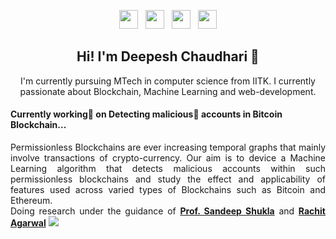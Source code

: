 
<p align='center'>
<a href="https://www.instagram.com/ami_deepesh/" target='_blank'><img height="30" src="https://github.com/stephenajulu/WaylonWalker/blob/main/icon/instagram.jpg?raw=true"></a>&nbsp;&nbsp;
<a href="http://linkedin.com/in/amideepesh/" target='_blank'><img height="30" src="https://github.com/stephenajulu/WaylonWalker/blob/main/icon/linkedin.png?raw=true"></a>&nbsp;&nbsp;
<a href="http://twitter.com/deepeshchaudh15/" target='_blank'><img height="30" src="https://github.com/stephenajulu/WaylonWalker/blob/main/icon/twitter.png?raw=true"></a>&nbsp;&nbsp;
<a href="https://www.cse.iitk.ac.in/users/deepeshc/" target='_blank'><img height="30" src="https://github.com/deepeshchaudhari/personal_portfolio/blob/master/images/world-wide-web.png?raw=true"></a>
</p>
<h2 align="center">Hi! I'm Deepesh Chaudhari 👋</h2>
<p align="center">I'm currently pursuing MTech in computer science from IITK.
I currently passionate about Blockchain, Machine Learning and web-development.
</p>
<h4 align='left'>Currently working🔬 on Detecting malicious👾 accounts in Bitcoin Blockchain...</h4>
<p  align='justify'>
Permissionless Blockchains are ever increasing temporal graphs that mainly involve transactions of crypto-currency. Our aim is to device a Machine  Learning algorithm that detects malicious accounts within such permissionless blockchains and study the effect and applicability of features used across varied types of Blockchains such as Bitcoin and Ethereum.<br>
Doing research under the guidance of <strong><a href="http://www.google.com/search?q=Prof.+Sandeep+Shukla" target="_blank">Prof. Sandeep Shukla</a></strong> and <strong><a href="https://rachit.gitlab.io/"> Rachit Agarwal</a></strong>

<img src="https://github.com/deepeshchaudhari/personal_portfolio/blob/master/images/websnip.png">
</p>
<!--
**deepeshchaudhari/deepeshchaudhari** is a ✨ _special_ ✨ repository because its `README.md` (this file) appears on your GitHub profile.

Here are some ideas to get you started:

- 🔭 I’m currently working on ...
- 🌱 I’m currently learning ...
- 👯 I’m looking to collaborate on ...
- 🤔 I’m looking for help with ...
- 💬 Ask me about ...
- 📫 How to reach me: ...
- 😄 Pronouns: ...
- ⚡ Fun fact: ...
-->

